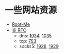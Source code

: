 # 一些网站资源

- [Root-Me](https://www.root-me.org/)
- [查 RFC](https://datatracker.ietf.org/)
    - dns: [1034](https://datatracker.ietf.org/doc/html/rfc1034), [1035](https://datatracker.ietf.org/doc/html/rfc1035)
    - tcp: [793](https://datatracker.ietf.org/doc/rfc793/)
    - socks5: [1928](https://datatracker.ietf.org/doc/html/rfc1928), [1929](https://datatracker.ietf.org/doc/html/rfc1929)

